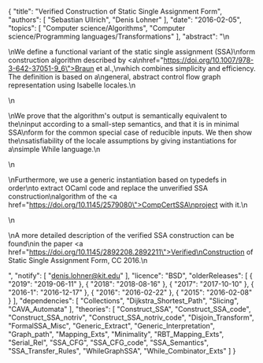 {
    "title": "Verified Construction of Static Single Assignment Form",
    "authors": [
        "Sebastian Ullrich",
        "Denis Lohner"
    ],
    "date": "2016-02-05",
    "topics": [
        "Computer science/Algorithms",
        "Computer science/Programming languages/Transformations"
    ],
    "abstract": "\n<p>\nWe define a functional variant of the static single assignment (SSA)\nform construction algorithm described by <a\nhref=\"https://doi.org/10.1007/978-3-642-37051-9_6\">Braun et al.</a>,\nwhich combines simplicity and efficiency. The definition is based on a\ngeneral, abstract control flow graph representation using Isabelle locales.\n</p>\n<p>\nWe prove that the algorithm's output is semantically equivalent to the\ninput according to a small-step semantics, and that it is in minimal SSA\nform for the common special case of reducible inputs. We then show the\nsatisfiability of the locale assumptions by giving instantiations for a\nsimple While language.\n</p>\n<p>\nFurthermore, we use a generic instantiation based on typedefs in order\nto extract OCaml code and replace the unverified SSA construction\nalgorithm of the <a href=\"https://doi.org/10.1145/2579080\">CompCertSSA\nproject</a> with it.\n</p>\n<p>\nA more detailed description of the verified SSA construction can be found\nin the paper <a href=\"https://doi.org/10.1145/2892208.2892211\">Verified\nConstruction of Static Single Assignment Form</a>, CC 2016.\n</p>",
    "notify": [
        "denis.lohner@kit.edu"
    ],
    "licence": "BSD",
    "olderReleases": [
        {
            "2019": "2019-06-11"
        },
        {
            "2018": "2018-08-16"
        },
        {
            "2017": "2017-10-10"
        },
        {
            "2016-1": "2016-12-17"
        },
        {
            "2016": "2016-02-22"
        },
        {
            "2015": "2016-02-08"
        }
    ],
    "dependencies": [
        "Collections",
        "Dijkstra_Shortest_Path",
        "Slicing",
        "CAVA_Automata"
    ],
    "theories": [
        "Construct_SSA",
        "Construct_SSA_code",
        "Construct_SSA_notriv",
        "Construct_SSA_notriv_code",
        "Disjoin_Transform",
        "FormalSSA_Misc",
        "Generic_Extract",
        "Generic_Interpretation",
        "Graph_path",
        "Mapping_Exts",
        "Minimality",
        "RBT_Mapping_Exts",
        "Serial_Rel",
        "SSA_CFG",
        "SSA_CFG_code",
        "SSA_Semantics",
        "SSA_Transfer_Rules",
        "WhileGraphSSA",
        "While_Combinator_Exts"
    ]
}